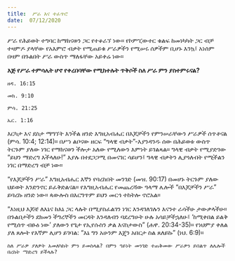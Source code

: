 ```yaml
---
title:  ሥራ እና ተፈጥሮ
date:  07/12/2020
---
```


ሥራ የሕይወት ተግባር ከማከናወን ጋር የተቆራኘ ነው። የኮምፒውተር ቁልፍ ከመነካካት ጋር ብቻ ተዛምዶ ያላቸው የአእምሮ ብቃት የሚጠይቁ ሥራዎችን የሚሠሩ ሰዎችም ቢሆኑ እንኳ፤ አነሰም በዛም በጉልበት ሥራ ውስጥ ማለፋቸው አይቀሬ ነው።

**እጅ የሥራ ተምሳሌት ሆኖ የቀረበባቸው የሚከተሉት ጥቅሶች ስለ ሥራ ምን ያስተምሩናል?**

`ዘዳ. 16:15`

`መክ. 9:10`

`ምሳ. 21:25`

`ኤር. 1:16`

እርካታ እና ደስታ ማግኘት እንችል ዘንድ እግዚአብሔር በእጆቻችን የምንሠራቸውን ሥራዎች ሰጥቶናል (ምሳ. 10:4; 12:14)። በሥነ ልቦናው ዘርፍ “ግላዊ ብቃት”-እያንዳንዱ ሰው በሕይወቱ ውስጥ ትርጉም ያለው ነገር የማከናወን ችሎታ አለው የሚለውን እምነት ይገልጻል። ግላዊ ብቃት የሚያድገው “ይህን ማድረግ እችላለሁ!” እያሉ በተደጋጋሚ በመናገር ሳይሆን፤ ግላዊ ብቃትን ሊያጎለብት የሚችልን ነገር በማድረግ ብቻ ነው።

“የእጆቻችን ሥራ” እግዚአብሔር እኛን የባረከበት መንገድ (መዝ. 90:17) በመሆኑ ትርጉም ያለው ህይወት እንድንኖር ይፈቅድልናል። የእግዚአብሔር የመጨረሻው ዓላማ ሌሎች “በእጆቻችን ሥራ” ይባረኩ ዘንድ ነው። ጳውሎስ በእርግጥም ይህን መርኅ ተከትሎ ኖሮአል።

“እነዚህ እጆቼ ለእኔና ከእኔ ጋር ላሉት በሚያስፈልገን ነገር እንዳገለገሉን እናንተ ራሳችሁ ታውቃላችሁ። በጉልበታችን ደክመን ችግረኞችን መርዳት እንዳለብን ባደረግሁት ሁሉ አሳይቻችኋለሁ፤ ‘ከሚቀበል ይልቅ የሚሰጥ ብፁዕ ነው’ ያለውን የጌታ የኢየሱስን ቃል እናስታውስ” (ሐዋ. 20:34-35)። የነህምያ ቀለል ያለ ጸሎት የእኛም ሊሆን ይገባል: “እኔ ግን አሁንም እጄን አበርታ ስል ጸለይኩ” (ነህ. 6:9)።

`ስለ ሥራዎ ያለዎት አመለካከት ምን ይመስላል? በምን ዓይነት መንገድ ተጠቅመው ሥራዎን ይበልጥ ለሌሎች በረከት ማድረግ ይችላሉ?`